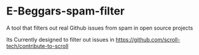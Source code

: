 # E-Beggars-spam-filter
A tool that filters out real Github issues from spam in open source projects

Its Currently designed to filter out issues in https://github.com/scroll-tech/contribute-to-scroll
